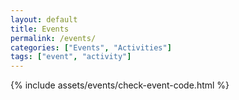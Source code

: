 ```yaml
---
layout: default
title: Events
permalink: /events/
categories: ["Events", "Activities"]
tags: ["event", "activity"]
---
```


{% include assets/events/check-event-code.html %}

